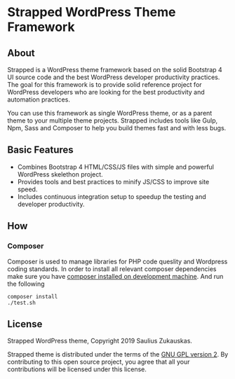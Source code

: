 # Strapped WordPress Theme Framework

## About

Strapped is a WordPress theme framework based on the solid Bootstrap 4 UI source code and the best WordPress developer productivity practices. The goal for this framework is to provide solid reference project for WordPress developers who are looking for the best productivity and automation practices.

You can use this framework as single WordPress theme, or as a parent theme to your multiple theme projects. Strapped includes tools like Gulp, Npm, Sass and Composer to help you build themes fast and with less bugs.

## Basic Features

- Combines Bootstrap 4 HTML/CSS/JS files with simple and powerful WordPress skelethon project.
- Provides tools and best practices to minify JS/CSS to improve site speed.
- Includes continuous integration setup to speedup the testing and developer productivity.

## How

### Composer

Composer is used to manage libraries for PHP code queslity and Wordpress coding standards. In order to install all relevant composer dependencies make sure you have [composer installed on development machine](https://getcomposer.org/doc/00-intro.md). And run the following

    composer install
    ./test.sh

## License

Strapped WordPress theme, Copyright 2019 Saulius Zukauskas.

Strapped theme is distributed under the terms of the [GNU GPL version 2](http://www.gnu.org/licenses/old-licenses/gpl-2.0.en.html). By contributing to this open source project, you agree that all your contributions will be licensed under this license.
